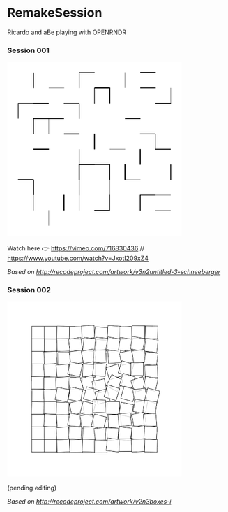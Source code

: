 # RemakeSession

Ricardo and aBe playing with OPENRNDR

### Session 001

<img src="screenshots/001.png" width="400">

Watch here 👉 https://vimeo.com/716830436 // https://www.youtube.com/watch?v=JxotI209xZ4

*Based on http://recodeproject.com/artwork/v3n2untitled-3-schneeberger*

### Session 002

<img src="screenshots/002.png" width="400">

(pending editing)

*Based on http://recodeproject.com/artwork/v2n3boxes-i*


